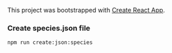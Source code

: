 This project was bootstrapped with [Create React App](https://github.com/facebook/create-react-app).

### Create species.json file

```
npm run create:json:species
```